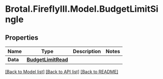 # Brotal.FireflyIII.Model.BudgetLimitSingle

## Properties

Name | Type | Description | Notes
------------ | ------------- | ------------- | -------------
**Data** | [**BudgetLimitRead**](BudgetLimitRead.md) |  | 

[[Back to Model list]](../../README.md#documentation-for-models) [[Back to API list]](../../README.md#documentation-for-api-endpoints) [[Back to README]](../../README.md)

